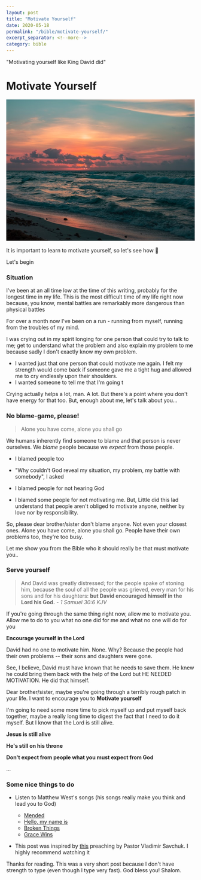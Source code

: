 ```yaml
---
layout: post
title: "Motivate Yourself"
date: 2020-05-18
permalink: "/bible/motivate-yourself/"
excerpt_separator: <!--more-->
category: bible
---
```


"Motivating yourself like King David did"

<!--more-->

# Motivate Yourself

<p>
  <img src="/assets/posts/motivate-yourself/motivate-yourself.jpg"/>
</p>

It is important to learn to motivate yourself, so let's see how :slightly_smiling_face:

Let's begin

### Situation

I've been at an all time low at the time of this writing, probably for the longest time in my life. This is the most difficult time of my life right now because, you know, mental battles are remarkably more dangerous than physical battles

For over a month now I've been on a run - running from myself, running from the troubles of my mind.

I was crying out in my spirit longing for one person that could try to talk to me; get to understand what the problem and also explain my problem to me because sadly I don't exactly know my own problem.

- I wanted just that one person that could motivate me again. I felt my strength would come back if someone gave me a tight hug and allowed me to cry endlessly upon their shoulders.
- I wanted someone to tell me that I'm going t

Crying actually helps a lot, man. A lot. But there's a point where you don't have energy for that too. But, enough about me, let's talk about you...

### No blame-game, please!

> Alone you have come, alone you shall go

We humans inherently find someone to blame and that person is never ourselves. We _blame_ people because we _expect_ from those people.

- I blamed people too
- "Why couldn't God reveal my situation, my problem, my battle with somebody", I asked
- I blamed people for not hearing God

- I blamed some people for not motivating me. But, Little did this lad understand that people aren't obliged to motivate anyone, neither by love nor by responsibility.

So, please dear brother/sister don't blame anyone. Not even your closest ones. Alone you have come, alone you shall go. People have their own problems too, they're too busy.

Let me show you from the Bible who it should really be that must motivate you..

### Serve yourself

> And David was greatly distressed; for the people spake of stoning him, because the soul of all the people was grieved, every man for his sons and for his daughters: **but David encouraged himself in the Lord his God.** _- 1 Samuel 30:6 KJV_

If you're going through the same thing right now, allow me to motivate you. Allow me to do to you what no one did for me and what no one will do for you

**Encourage yourself in the Lord**

David had no one to motivate him. None. Why? Because the people had their own problems -- their sons and daughters were gone.

See, I believe, David must have known that he needs to save them. He knew he could bring them back with the help of the Lord but HE NEEDED MOTIVATION. He did that himself.

Dear brother/sister, maybe you're going through a terribly rough patch in your life. I want to encourage you to **Motivate yourself**

I'm going to need some more time to pick myself up and put myself back together, maybe a really long time to digest the fact that I need to do it myself. But I know that the Lord is still alive.

**Jesus is still alive**

**He's still on his throne**

**Don't expect from people what you must expect from God**

...

### Some nice things to do

- Listen to Matthew West's songs (his songs really make you think and lead you to God)

  - [Mended](https://www.youtube.com/watch?v=-Otg-5p7qug)
  - [Hello, my name is](https://www.youtube.com/watch?v=ZuJWQzjfU3o&pbjreload=10)
  - [Broken Things](https://www.youtube.com/watch?v=WdUu6ZsdVfM)
  - [Grace Wins](https://www.youtube.com/watch?v=9JXl1czvh7g)

- This post was inspired by [this](https://www.youtube.com/watch?v=BUxLONVh6Us) preaching by Pastor Vladimir Savchuk. I highly recommend watching it

Thanks for reading. This was a very short post because I don't have strength to type (even though I type very fast). God bless you! Shalom.
